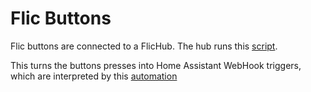 # Flic Buttons

Flic buttons are connected to a FlicHub.
The hub runs this [script](flic_hub_module_main.js).

This turns the buttons presses into Home Assistant WebHook triggers, which are interpreted by this [automation](automation_flichub_flic_click_webhook.yaml)